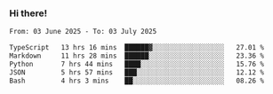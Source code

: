 ### Hi there!

<!--START_SECTION:waka-->

```txt
From: 03 June 2025 - To: 03 July 2025

TypeScript   13 hrs 16 mins  ██████▓░░░░░░░░░░░░░░░░░░   27.01 %
Markdown     11 hrs 28 mins  ██████░░░░░░░░░░░░░░░░░░░   23.36 %
Python       7 hrs 44 mins   ████░░░░░░░░░░░░░░░░░░░░░   15.76 %
JSON         5 hrs 57 mins   ███░░░░░░░░░░░░░░░░░░░░░░   12.12 %
Bash         4 hrs 3 mins    ██░░░░░░░░░░░░░░░░░░░░░░░   08.26 %
```

<!--END_SECTION:waka-->
